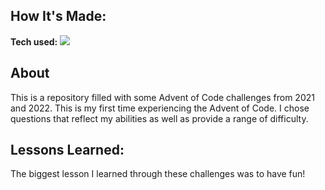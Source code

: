 ## How It's Made:

**Tech used:** <img src="https://img.shields.io/static/v1?label=|&message=JAVASCRIPT&color=3c7f5d&style=plastic&logo=javascript"/>

## About

This is a repository filled with some Advent of Code challenges from 2021 and 2022. This is my first time experiencing the Advent of Code. I chose questions that reflect my abilities as well as provide a range of difficulty. 

## Lessons Learned:

The biggest lesson I learned through these challenges was to have fun! 

